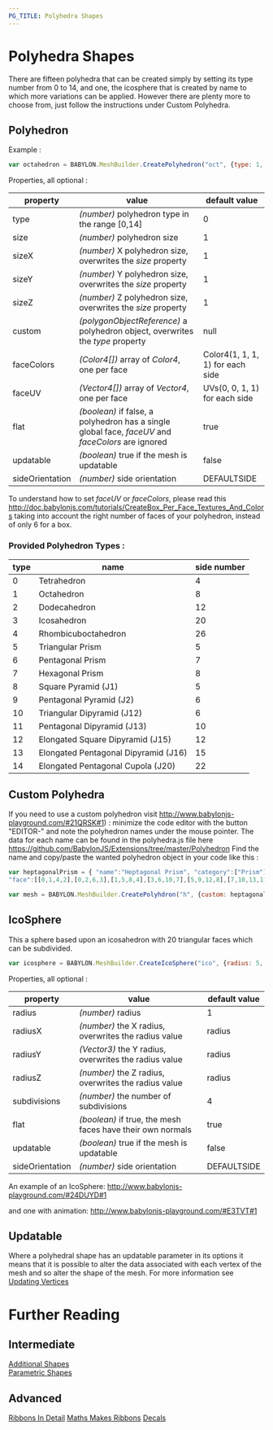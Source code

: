 ```yaml
---
PG_TITLE: Polyhedra Shapes
---
```

# Polyhedra Shapes

There are fifteen polyhedra that can be created simply by setting its type number from 0 to 14, and one, the icosphere that is created by name to which more variations can be applied. 
However there are plenty more to choose from, just follow the instructions under Custom Polyhedra.

## Polyhedron
Example :
```javascript
var octahedron = BABYLON.MeshBuilder.CreatePolyhedron("oct", {type: 1, size: 3}, scene);
```
Properties, all optional :

property|value|default value
--------|-----|-------------
type|_(number)_ polyhedron type in the range [0,14]|0
size|_(number)_ polyhedron size|1
sizeX|_(number)_ X polyhedron size, overwrites the _size_ property|1
sizeY|_(number)_ Y polyhedron size, overwrites the _size_ property|1
sizeZ|_(number)_ Z polyhedron size, overwrites the _size_ property|1
custom|_(polygonObjectReference)_ a polyhedron object, overwrites the _type_ property|null
faceColors|_(Color4[])_ array of _Color4_, one per face|Color4(1, 1, 1, 1) for each side
faceUV|_(Vector4[])_ array of _Vector4_, one per face| UVs(0, 0, 1, 1) for each side
flat|_(boolean)_ if false, a polyhedron has a single global face, _faceUV_ and _faceColors_ are ignored|true
updatable|_(boolean)_ true if the mesh is updatable|false
sideOrientation|_(number)_ side orientation|DEFAULTSIDE

To understand how to set _faceUV_ or _faceColors_, please read this http://doc.babylonjs.com/tutorials/CreateBox_Per_Face_Textures_And_Colors taking into account the right number of faces of your polyhedron, instead of only 6 for a box. 


### Provided Polyhedron Types :

type|name|side number
----|----|-----------
0|Tetrahedron|4
1|Octahedron|8
2|Dodecahedron|12
3|Icosahedron|20
4|Rhombicuboctahedron|26
5|Triangular Prism|5
6|Pentagonal Prism|7
7|Hexagonal Prism|8
8|Square Pyramid (J1)|5
9|Pentagonal Pyramid (J2)|6
10|Triangular Dipyramid (J12)|6
11|Pentagonal Dipyramid (J13)|10
12|Elongated Square Dipyramid (J15)|12
13|Elongated Pentagonal Dipyramid (J16)|15
14|Elongated Pentagonal Cupola (J20)|22

## Custom Polyhedra

If you need to use a custom polyhedron visit http://www.babylonjs-playground.com/#21QRSK#1) : minimize the code editor with the button "EDITOR-" and note the polyhedron names under the mouse pointer. 
The data for each name can be found in the polyhedra.js file here https://github.com/BabylonJS/Extensions/tree/master/Polyhedron
Find the name and copy/paste the wanted polyhedron object in your code like this :

```javascript
var heptagonalPrism = { "name":"Heptagonal Prism", "category":["Prism"], "vertex":[[0,0,1.090071],[0.796065,0,0.7446715],[-0.1498633,0.7818315,0.7446715],[-0.7396399,-0.2943675,0.7446715],[0.6462017,0.7818315,0.3992718],[1.049102,-0.2943675,-0.03143449],[-0.8895032,0.487464,0.3992718],[-0.8658909,-0.6614378,-0.03143449],[0.8992386,0.487464,-0.3768342],[0.5685687,-0.6614378,-0.6538232],[-1.015754,0.1203937,-0.3768342],[-0.2836832,-0.8247995,-0.6538232],[0.4187054,0.1203937,-0.9992228],[-0.4335465,-0.042968,-0.9992228]],
"face":[[0,1,4,2],[0,2,6,3],[1,5,8,4],[3,6,10,7],[5,9,12,8],[7,10,13,11],[9,11,13,12],[0,3,7,11,9,5,1],[2,4,8,12,13,10,6]]};

var mesh = BABYLON.MeshBuilder.CreatePolyhdron("h", {custom: heptagonalPrism}, scene);
```

## IcoSphere
This a sphere based upon an icosahedron with 20 triangular faces which can be subdivided.
```javascript
var icosphere = BABYLON.MeshBuilder.CreateIcoSphere("ico", {radius: 5, radiusY: 8, subdivisions: 6}, scene);
```

Properties, all optional :

property|value|default value
--------|-----|-------------
radius|_(number)_ radius | 1
radiusX|_(number)_  the X radius, overwrites the radius value|radius
radiusY|_(Vector3)_  the Y radius, overwrites the radius value|radius
radiusZ|_(number)_ the Z radius, overwrites the radius value|radius
subdivisions|_(number)_ the number of subdivisions|4
flat|_(boolean)_ if true, the mesh faces have their own normals|true
updatable|_(boolean)_ true if the mesh is updatable|false
sideOrientation|_(number)_ side orientation|DEFAULTSIDE

An example of an IcoSphere: http://www.babylonjs-playground.com/#24DUYD#1

and one with animation: http://www.babylonjs-playground.com/#E3TVT#1

## Updatable

Where a polyhedral shape has an updatable parameter in its options it means that it is possible to alter the data associated 
with each vertex of the mesh and so alter the shape of the mesh. For more information see [Updating Vertices](/advanced/Updating_Vertices.html)

# Further Reading

## Intermediate   
[Additional Shapes](/intermediate/Shapes.html)  
[Parametric Shapes](/intermediate/Parametric_Shapes.html)

## Advanced   
[Ribbons In Detail](/advanced/Ribbons_In_Detail.html)
[Maths Makes Ribbons](/advanced/Maths_Make_Ribbons.html)
[Decals](/advanced/Decals.html) 